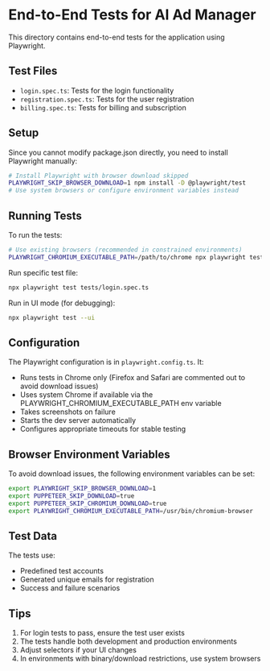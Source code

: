 
# End-to-End Tests for AI Ad Manager

This directory contains end-to-end tests for the application using Playwright.

## Test Files

- `login.spec.ts`: Tests for the login functionality
- `registration.spec.ts`: Tests for the user registration
- `billing.spec.ts`: Tests for billing and subscription

## Setup

Since you cannot modify package.json directly, you need to install Playwright manually:

```bash
# Install Playwright with browser download skipped
PLAYWRIGHT_SKIP_BROWSER_DOWNLOAD=1 npm install -D @playwright/test
# Use system browsers or configure environment variables instead
```

## Running Tests

To run the tests:

```bash
# Use existing browsers (recommended in constrained environments)
PLAYWRIGHT_CHROMIUM_EXECUTABLE_PATH=/path/to/chrome npx playwright test
```

Run specific test file:

```bash
npx playwright test tests/login.spec.ts
```

Run in UI mode (for debugging):

```bash
npx playwright test --ui
```

## Configuration

The Playwright configuration is in `playwright.config.ts`. It:

- Runs tests in Chrome only (Firefox and Safari are commented out to avoid download issues)
- Uses system Chrome if available via the PLAYWRIGHT_CHROMIUM_EXECUTABLE_PATH env variable
- Takes screenshots on failure
- Starts the dev server automatically
- Configures appropriate timeouts for stable testing

## Browser Environment Variables

To avoid download issues, the following environment variables can be set:

```bash
export PLAYWRIGHT_SKIP_BROWSER_DOWNLOAD=1
export PUPPETEER_SKIP_DOWNLOAD=true
export PUPPETEER_SKIP_CHROMIUM_DOWNLOAD=true
export PLAYWRIGHT_CHROMIUM_EXECUTABLE_PATH=/usr/bin/chromium-browser
```

## Test Data

The tests use:
- Predefined test accounts
- Generated unique emails for registration
- Success and failure scenarios

## Tips

1. For login tests to pass, ensure the test user exists
2. The tests handle both development and production environments
3. Adjust selectors if your UI changes
4. In environments with binary/download restrictions, use system browsers
